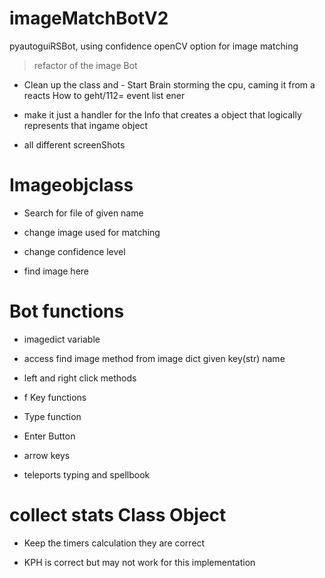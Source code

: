 # imageMatchBotV2
 pyautoguiRSBot, using confidence openCV option for image matching

>refactor of the image Bot

- Clean up the class and - Start Brain storming the cpu, caming it from a reacts How to geht/112= event list ener

- make it just a handler for the Info that creates a object that logically represents that ingame object

- all different screenShots

# Imageobjclass 

- Search for file of given name

- change image used for matching

- change confidence level

- find image here

# Bot functions 
- imagedict variable

- access find image method from image dict given key(str) name

- left and right click methods

- f Key functions

- Type function

- Enter Button

- arrow keys

- teleports typing and spellbook
# collect stats Class Object 

- Keep the timers calculation they are correct

- KPH is correct but may not work for this implementation